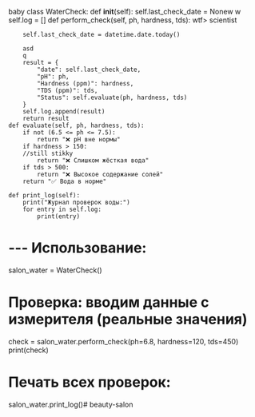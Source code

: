 baby
class WaterCheck:
    def __init__(self):
        self.last_check_date = Nonew
        w
        self.log = []
    def perform_check(self, ph, hardness, tds):
    wtf>
    scientist
    
        self.last_check_date = datetime.date.today()

        asd
        q
        result = {  
            "date": self.last_check_date,
            "pH": ph,
            "Hardness (ppm)": hardness,
            "TDS (ppm)": tds,
            "Status": self.evaluate(ph, hardness, tds)
        }
        self.log.append(result)
        return result
    def evaluate(self, ph, hardness, tds):
        if not (6.5 <= ph <= 7.5):
            return "❌ pH вне нормы"
        if hardness > 150:
        //still stikky
            return "❌ Слишком жёсткая вода"
        if tds > 500:
            return "❌ Высокое содержание солей"
        return "✅ Вода в норме"

    def print_log(self):
        print("Журнал проверок воды:")
        for entry in self.log:
            print(entry)

# --- Использование:
salon_water = WaterCheck()

# Проверка: вводим данные с измерителя (реальные значения)
check = salon_water.perform_check(ph=6.8, hardness=120, tds=450)
print(check)

# Печать всех проверок:
salon_water.print_log()# beauty-salon

